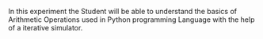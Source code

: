 In this experiment the Student will be able to understand the basics of Arithmetic Operations used in Python programming Language with the help of a iterative simulator.

